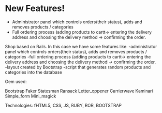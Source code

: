 # New Features!

  - Administrator panel which controls orders(their status), adds and removes products / categories
  - Full ordering process (adding products to cartt-> entering the delivery address and choosing the delivery method -> confirming the order. 










Shop based on Rails. In this case we have some features like: 
-administrator panel which controls orders(their status), adds and removes products / categories
-full ordering process (adding products to cartt-> entering the delivery address and choosing the delivery method -> confirming the order. 
-layout created by Bootstrap 
-script that generates random products and categories into the database

Gem used:

Bootstrap
Faker 
Statesman
Ransack
Letter_oppener 
Carrierwave
Kaminari 
Simple_form 
Mini_magick

Technologies: fHTML5, CSS,  JS, RUBY, ROR, BOOTSTRAP 
